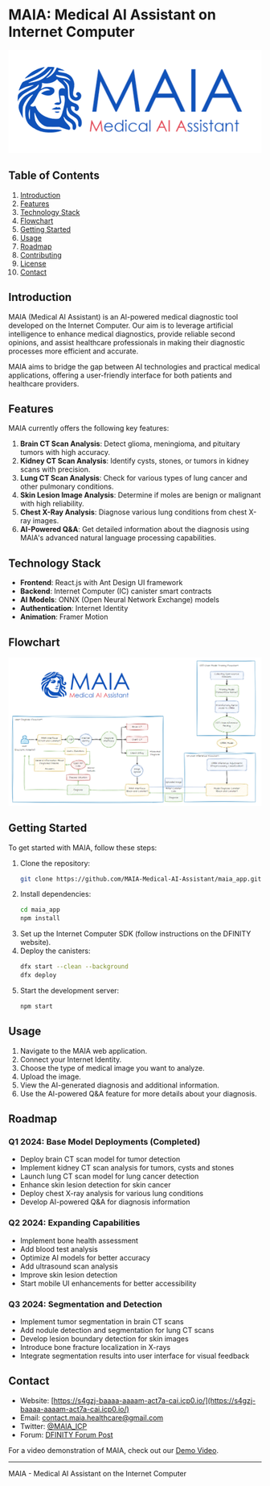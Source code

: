 # MAIA: Medical AI Assistant on Internet Computer

![MAIA Logo](https://github.com/MAIA-Medical-AI-Assistant/maia_app/blob/master/logo.png)

## Table of Contents
1. [Introduction](#introduction)
2. [Features](#features)
3. [Technology Stack](#technology-stack)
4. [Flowchart](#flowchart)
5. [Getting Started](#getting-started)
6. [Usage](#usage)
7. [Roadmap](#roadmap)
8. [Contributing](#contributing)
9. [License](#license)
10. [Contact](#contact)

## Introduction

MAIA (Medical AI Assistant) is an AI-powered medical diagnostic tool developed on the Internet Computer. Our aim is to leverage artificial intelligence to enhance medical diagnostics, provide reliable second opinions, and assist healthcare professionals in making their diagnostic processes more efficient and accurate.

MAIA aims to bridge the gap between AI technologies and practical medical applications, offering a user-friendly interface for both patients and healthcare providers.

## Features

MAIA currently offers the following key features:

1. **Brain CT Scan Analysis**: Detect glioma, meningioma, and pituitary tumors with high accuracy.
2. **Kidney CT Scan Analysis**: Identify cysts, stones, or tumors in kidney scans with precision.
3. **Lung CT Scan Analysis**: Check for various types of lung cancer and other pulmonary conditions.
4. **Skin Lesion Image Analysis**: Determine if moles are benign or malignant with high reliability.
5. **Chest X-Ray Analysis**: Diagnose various lung conditions from chest X-ray images.
6. **AI-Powered Q&A**: Get detailed information about the diagnosis using MAIA's advanced natural language processing capabilities.

## Technology Stack

- **Frontend**: React.js with Ant Design UI framework
- **Backend**: Internet Computer (IC) canister smart contracts
- **AI Models**: ONNX (Open Neural Network Exchange) models
- **Authentication**: Internet Identity
- **Animation**: Framer Motion

## Flowchart
![MAIA Flowchart](https://github.com/MAIA-Medical-AI-Assistant/maia_app/blob/master/maia_flowchart.png)
## Getting Started

To get started with MAIA, follow these steps:

1. Clone the repository:
    ```bash
    git clone https://github.com/MAIA-Medical-AI-Assistant/maia_app.git
    ```
2. Install dependencies:
    ```bash
    cd maia_app
    npm install
    ```
3. Set up the Internet Computer SDK (follow instructions on the DFINITY website).
4. Deploy the canisters:
    ```bash
    dfx start --clean --background
    dfx deploy
    ```
5. Start the development server:
    ```bash
    npm start
    ```

## Usage

1. Navigate to the MAIA web application.
2. Connect your Internet Identity.
3. Choose the type of medical image you want to analyze.
4. Upload the image.
5. View the AI-generated diagnosis and additional information.
6. Use the AI-powered Q&A feature for more details about your diagnosis.

## Roadmap

### Q1 2024: Base Model Deployments (Completed)
- Deploy brain CT scan model for tumor detection
- Implement kidney CT scan analysis for tumors, cysts and stones
- Launch lung CT scan model for lung cancer detection
- Enhance skin lesion detection for skin cancer
- Deploy chest X-ray analysis for various lung conditions
- Develop AI-powered Q&A for diagnosis information

### Q2 2024: Expanding Capabilities
- Implement bone health assessment
- Add blood test analysis
- Optimize AI models for better accuracy
- Add ultrasound scan analysis
- Improve skin lesion detection
- Start mobile UI enhancements for better accessibility

### Q3 2024: Segmentation and Detection
- Implement tumor segmentation in brain CT scans
- Add nodule detection and segmentation for lung CT scans
- Develop lesion boundary detection for skin images
- Introduce bone fracture localization in X-rays
- Integrate segmentation results into user interface for visual feedback

## Contact

- Website: [https://s4gzj-baaaa-aaaam-act7a-cai.icp0.io/](https://s4gzj-baaaa-aaaam-act7a-cai.icp0.io/)
- Email: contact.maia.healthcare@gmail.com
- Twitter: [@MAIA_ICP](https://twitter.com/MAIA_ICP)
- Forum: [DFINITY Forum Post](https://forum.dfinity.org/t/introducing-maia-medical-ai-assistant-on-internet-computer/32022)

For a video demonstration of MAIA, check out our [Demo Video](https://www.loom.com/share/cf622c2986ed4665917bd57f644da3f9?sid=1188141d-bd3f-4d4b-8861-de31a09461a5).

---

MAIA - Medical AI Assistant on the Internet Computer
